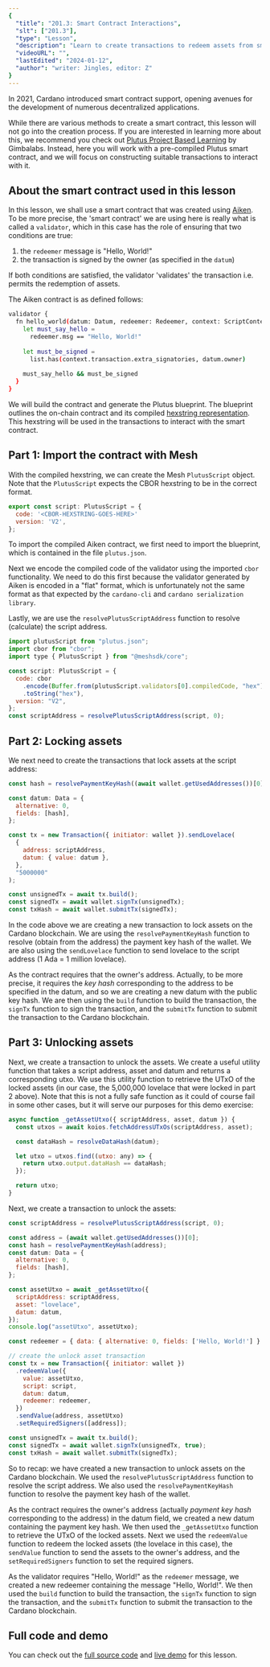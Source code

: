 ```yaml
---
{
  "title": "201.3: Smart Contract Interactions",
  "slt": ["201.3"],
  "type": "Lesson",
  "description": "Learn to create transactions to redeem assets from smart contracts.",
  "videoURL": "",
  "lastEdited": "2024-01-12",
  "author": "writer: Jingles, editor: Z"
}
---
```


In 2021, Cardano introduced smart contract support, opening avenues for the development of numerous decentralized applications.

While there are various methods to create a smart contract, this lesson will not go into the creation process.  If you are interested in learning more about this, we recommend you check out [Plutus Project Based Learning](https://gimbalabs.com/pbl) by Gimbalabs. Instead, here you will work with a pre-compiled Plutus smart contract, and we will focus on constructing suitable transactions to interact with it.

## About the smart contract used in this lesson

In this lesson, we shall use a smart contract that was created using [Aiken](https://aiken-lang.org). To be more precise, the 'smart contract' we are using here is really what is called a `validator`, which in this case has the role of ensuring that two conditions are true:

1. the `redeemer` message is "Hello, World!"
2. the transaction is signed by the owner (as specified in the `datum`)

If both conditions are satisfied, the validator 'validates' the transaction i.e. permits the redemption of assets.

The Aiken contract is as defined follows:

```bash
validator {
  fn hello_world(datum: Datum, redeemer: Redeemer, context: ScriptContext) -> Bool {
    let must_say_hello =
      redeemer.msg == "Hello, World!"
 
    let must_be_signed =
      list.has(context.transaction.extra_signatories, datum.owner)
 
    must_say_hello && must_be_signed
  }
}
```

We will build the contract and generate the Plutus blueprint. The blueprint outlines the on-chain contract and its compiled [hexstring representation](https://dencode.com/string/hex). This hexstring will be used in the transactions to interact with the smart contract.

## Part 1: Import the contract with Mesh

With the compiled hexstring, we can create the Mesh `PlutusScript` object. Note that the `PlutusScript` expects the CBOR hexstring to be in the correct format.

```js
export const script: PlutusScript = {
  code: '<CBOR-HEXSTRING-GOES-HERE>'
  version: 'V2',
};
```

To import the compiled Aiken contract, we first need to import the blueprint, which is contained in the file `plutus.json`.

Next we encode the compiled code of the validator using the imported `cbor` functionality. We need to do this first because the validator generated by Aiken is encoded in a "flat" format, which is unfortunately not the same format as that expected by the `cardano-cli` and `cardano serialization library`.

Lastly, we are use the `resolvePlutusScriptAddress` function to resolve (calculate) the script address.

```js
import plutusScript from "plutus.json";
import cbor from "cbor";
import type { PlutusScript } from "@meshsdk/core";

const script: PlutusScript = {
  code: cbor
    .encode(Buffer.from(plutusScript.validators[0].compiledCode, "hex"))
    .toString("hex"),
  version: "V2",
};
const scriptAddress = resolvePlutusScriptAddress(script, 0);
```

## Part 2: Locking assets

We next need to create the transactions that lock assets at the script address:

```js
const hash = resolvePaymentKeyHash((await wallet.getUsedAddresses())[0]);

const datum: Data = {
  alternative: 0,
  fields: [hash],
};

const tx = new Transaction({ initiator: wallet }).sendLovelace(
  {
    address: scriptAddress,
    datum: { value: datum },
  },
  "5000000"
);

const unsignedTx = await tx.build();
const signedTx = await wallet.signTx(unsignedTx);
const txHash = await wallet.submitTx(signedTx);
```

In the code above we are creating a new transaction to lock assets on the Cardano blockchain. We are using the `resolvePaymentKeyHash` function to resolve (obtain from the address) the payment key hash of the wallet. We are also using the `sendLovelace` function to send lovelace to the script address (1 Ada = 1 million lovelace).

As the contract requires that the owner's address.  Actually, to be more precise, it requires the _key hash_ corresponding to the address to be specified in the datum, and so we are creating a new datum with the public key hash. We are then using the `build` function to build the transaction, the `signTx` function to sign the transaction, and the `submitTx` function to submit the transaction to the Cardano blockchain.

## Part 3: Unlocking assets

Next, we create a transaction to unlock the assets. We create a useful utility function that takes a script address, asset and datum and returns a corresponding utxo.  We use this utility function to retrieve the UTxO of the locked assets (in our case, the 5,000,000 lovelace that were locked in part 2 above).  Note that this is not a fully safe function as it could of course fail in some other cases, but it will serve our purposes for this demo exercise:

```js
async function _getAssetUtxo({ scriptAddress, asset, datum }) {
  const utxos = await koios.fetchAddressUTxOs(scriptAddress, asset);

  const dataHash = resolveDataHash(datum);

  let utxo = utxos.find((utxo: any) => {
    return utxo.output.dataHash == dataHash;
  });

  return utxo;
}
```

Next, we create a transaction to unlock the assets:

```js
const scriptAddress = resolvePlutusScriptAddress(script, 0);

const address = (await wallet.getUsedAddresses())[0];
const hash = resolvePaymentKeyHash(address);
const datum: Data = {
  alternative: 0,
  fields: [hash],
};

const assetUtxo = await _getAssetUtxo({
  scriptAddress: scriptAddress,
  asset: "lovelace",
  datum: datum,
});
console.log("assetUtxo", assetUtxo);

const redeemer = { data: { alternative: 0, fields: ['Hello, World!'] } };

// create the unlock asset transaction
const tx = new Transaction({ initiator: wallet })
  .redeemValue({
    value: assetUtxo,
    script: script,
    datum: datum,
    redeemer: redeemer,
  })
  .sendValue(address, assetUtxo)
  .setRequiredSigners([address]);

const unsignedTx = await tx.build();
const signedTx = await wallet.signTx(unsignedTx, true);
const txHash = await wallet.submitTx(signedTx);
```

So to recap: we have created a new transaction to unlock assets on the Cardano blockchain. We used the `resolvePlutusScriptAddress` function to resolve the script address. We also used the `resolvePaymentKeyHash` function to resolve the payment key hash of the wallet.

As the contract requires the owner's address (actually _payment key hash_ corresponding to the address) in the datum field, we created a new datum containing the payment key hash. We then used the `_getAssetUtxo` function to retrieve the UTxO of the locked assets. Next we used the `redeemValue` function to redeem the locked assets (the lovelace in this case), the `sendValue` function to send the assets to the owner's address, and the `setRequiredSigners` function to set the required signers.

As the validator requires "Hello, World!" as the `redeemer` message, we created a new redeemer containing the message "Hello, World!". We then used the `build` function to build the transaction, the `signTx` function to sign the transaction, and the `submitTx` function to submit the transaction to the Cardano blockchain.

## Full code and demo

You can check out the [full source code](https://github.com/MeshJS/aiken-next-ts-template/blob/main/pages/index.tsx) and [live demo](https://aiken-template.meshjs.dev/) for this lesson.
